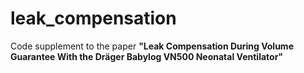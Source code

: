 # leak_compensation
Code supplement to the paper **"Leak Compensation During Volume Guarantee With the Dräger Babylog VN500 Neonatal Ventilator"**
